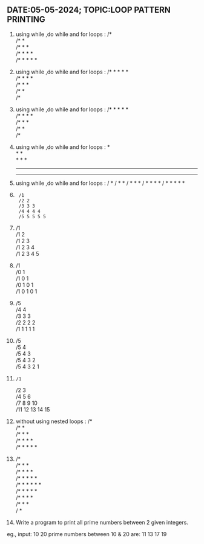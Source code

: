 ## DATE:05-05-2024;  TOPIC:LOOP PATTERN PRINTING

1.	using while ,do while and for loops :
	/*  
	/* *  
	/* * *  
	/* * * *  
	/* * * * *  

2.	using while ,do while and for loops :
	/* * * * *  
	/* * * *  
	/* * *  
	/* *  
	/*  


3.	using while ,do while and for loops :
	/* * * * *  
	  /* * * *  
	    /* * *  
	      /* *  
	        /*  


4.	using while ,do while and for loops :
            *  
          * *  
        * * *  
      * * * *  
    * * * * *  


5. using while ,do while and for loops :
          / *
        / *   *
      / *   *   *
    / *   *   *   *
  / *   *   *   *   *


6.      /1  
        /2 2  
        /3 3 3  
        /4 4 4 4  
        /5 5 5 5 5  


7.	/1  
	/1 2  
	/1 2 3  
	/1 2 3 4  
	/1 2 3 4 5  

8. 	/1  
	/0 1  
	/1 0 1  
	/0 1 0 1  
	/1 0 1 0 1  

9.	/5    
	/4 4    
	/3 3 3    
	/2 2 2 2    
	/1 1 1 1 1    


10.	/5    
	/5 4    
	/5 4 3    
	/5 4 3 2    
	/5 4 3 2 1  

11. 	/1  
	/2    3  
	/4    5   6  
	/7    8   9    10  
	/11   12  13   14  15  

12.	without using nested loops :
	/*  
	/* *  
	/* * *  
	/* * * *  
	/* * * * *  

13.	   /*  
         /* * *  
        /* * * *  
       /* * * * *  
      /* * * * * *  
       /* * * * *  
        /* * * *  
         /* * *  
          / *   


14. Write a program to print all prime numbers between 2 given integers.

eg., input: 10 20
prime numbers between 10 & 20 are: 11 13 17 19
   
